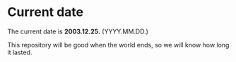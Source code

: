 # Current date

The current date is **2003.12.25.** (YYYY.MM.DD.)

This repository will be good when the world ends, so we will know how long it lasted.